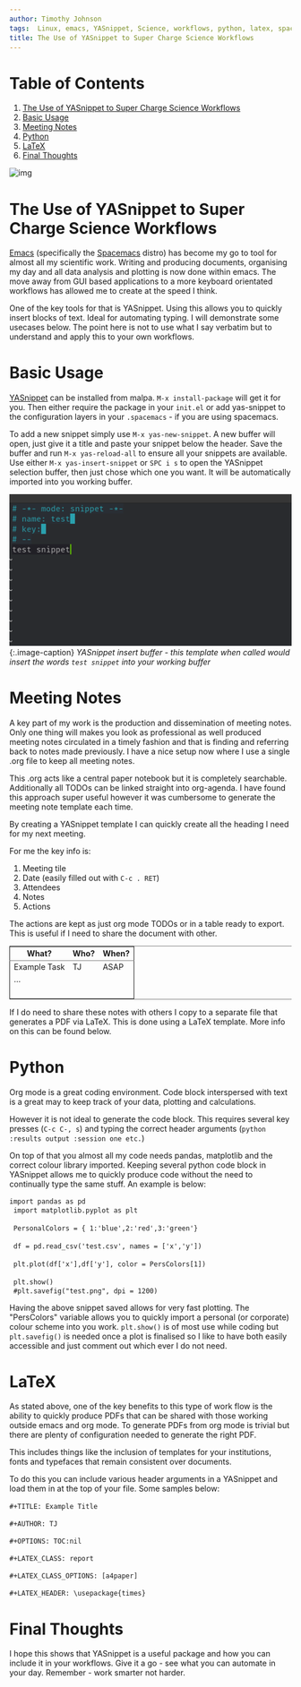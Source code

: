 ```yaml
---
author: Timothy Johnson
tags:  Linux, emacs, YASnippet, Science, workflows, python, latex, spacemacs
title: The Use of YASnippet to Super Charge Science Workflows
---
```

# Table of Contents

1.  [The Use of YASnippet to Super Charge Science Workflows](#org48edde4)
2.  [Basic Usage](#org9906369)
3.  [Meeting Notes](#orgc60b04c)
4.  [Python](#org4011d54)
5.  [LaTeX](#org23f30bc)
6.  [Final Thoughts](#org3cda637)


<a id="org48edde4"></a>


![img](/img/rocket.jpg)

# The Use of YASnippet to Super Charge Science Workflows

[Emacs](https://www.gnu.org/software/emacs/) (specifically the [Spacemacs](https://www.spacemacs.org/) distro) has become my go to tool for almost all my scientific work. Writing and producing documents, organising my day and all data analysis and plotting is now done within emacs. The move away from GUI based applications to a more keyboard orientated workflows has allowed me to create at the speed I think.

One of the key tools for that is YASnippet. Using this allows you to quickly insert blocks of text. Ideal for automating typing. I will demonstrate some usecases below. The point here is not to use what I say verbatim but to understand and apply this to your own workflows.


<a id="org9906369"></a>

# Basic Usage

[YASnippet](https://github.com/joaotavora/yasnippet) can be installed from malpa. `M-x install-package` will get it for you. Then either require the package in your `init.el` or add yas-snippet to the configuration layers in your `.spacemacs` - if you are using spacemacs.

To add a new snippet simply use `M-x yas-new-snippet`. A new buffer will open, just give it a title and paste your snippet below the header. Save the buffer and run `M-x yas-reload-all` to ensure all your snippets are available. Use either `M-x yas-insert-snippet` or `SPC i s` to open the YASnippet selection buffer, then just chose which one you want. It will be automatically imported into you working buffer.  


![img](/img/snippet.png)
{:.image-caption}
*YASnippet insert buffer - this template when called would insert the words `test snippet` into your working buffer*



<a id="orgc60b04c"></a>

# Meeting Notes

A key part of my work is the production and dissemination of meeting notes. Only one thing will  makes you look as professional as well produced meeting notes circulated in a timely fashion and that is finding and referring back to notes made previously.   I have a nice setup now where I use a single .org file to keep all meeting notes.

This .org acts like a central paper notebook but it is completely searchable. Additionally all TODOs can be linked straight into org-agenda. I have found this approach super useful however it was cumbersome to generate the meeting note template each time.

By creating a YASnippet template I can quickly create all the heading I need for my next meeting.

For me the key info is:

1.  Meeting tile
2.  Date (easily filled out with `C-c . RET`)
3.  Attendees
4.  Notes
5.  Actions

The actions are kept as just org mode TODOs or in a table ready to export. This is useful if I need to share the document with other.

<table border="2" cellspacing="0" cellpadding="0" rules="groups" frame="hsides">


<colgroup>
<col  class="org-left" />

<col  class="org-left" />

<col  class="org-left" />
</colgroup>
<thead>
<tr>
<th  class="org-left">What?</th>
<th  class="org-left">Who?</th>
<th class="org-left">When?</th>
</tr>
</thead>

<tbody>
<tr>
<td class="org-right">Example Task</td>
<td class="org-right">TJ</td>
<td class="org-right">ASAP</td>
</tr>


<tr>
<td class="org-left">&#x2026;</td>
<td class="org-left">&#xa0;</td>
<td class="org-left">&#xa0;</td>
</tr>


<tr>
<td class="org-left">&#xa0;</td>
<td class="org-left">&#xa0;</td>
<td class="org-left">&#xa0;</td>
</tr>
</tbody>
</table>

If I do need to share these notes with others I copy to a separate file that generates a PDF via LaTeX. This is done using a LaTeX template. More info on this can be found below. 


<a id="org4011d54"></a>

# Python

Org mode is a great coding environment. Code block interspersed with text is a great may to keep track of your data, plotting and calculations.

However it is not ideal to generate the code block. This requires several key presses (`C-c C-, s`) and typing the correct header arguments (`python :results output :session one etc.`)

On top of that you almost all my code needs pandas, matplotlib and the correct colour library imported. Keeping several python code block in YASnippet allows me to quickly produce code without the need to continually type the same stuff. An example is below:

    
	
    
    import pandas as pd
     import matplotlib.pyplot as plt
    
     PersonalColors = { 1:'blue',2:'red',3:'green'}
    
     df = pd.read_csv('test.csv', names = ['x','y'])
    
     plt.plot(df['x'],df['y'], color = PersColors[1])
    
     plt.show()
     #plt.savefig("test.png", dpi = 1200)

Having the above snippet saved allows for very fast plotting. The "PersColors" variable allows you to quickly import a personal (or corporate) colour scheme into you work. `plt.show()` is of most use while coding but `plt.savefig()` is needed once a plot is finalised so I like to have both easily accessible and just comment out which ever I do not need.  


<a id="org23f30bc"></a>

# LaTeX

As stated above, one of the key benefits to this type of work flow is the ability to quickly produce PDFs that can be shared with those working outside emacs and org mode. To generate PDFs from org mode is trivial but there are plenty of configuration needed to generate the right PDF.

This includes things like the inclusion of templates for your institutions, fonts and typefaces that remain consistent over documents.

To do this you can include various header arguments in a YASnippet and load them in at the top of your file. Some samples below:

`#+TITLE: Example Title`

`#+AUTHOR: TJ`

`#+OPTIONS: TOC:nil`

`#+LATEX_CLASS: report`

`#+LATEX_CLASS_OPTIONS: [a4paper]`

`#+LATEX_HEADER: \usepackage{times}`


<a id="org3cda637"></a>

# Final Thoughts

I hope this shows that YASnippet is a useful package and how you can include it in your workflows. Give it a go - see what you can automate in your day. Remember - work smarter not harder. 

